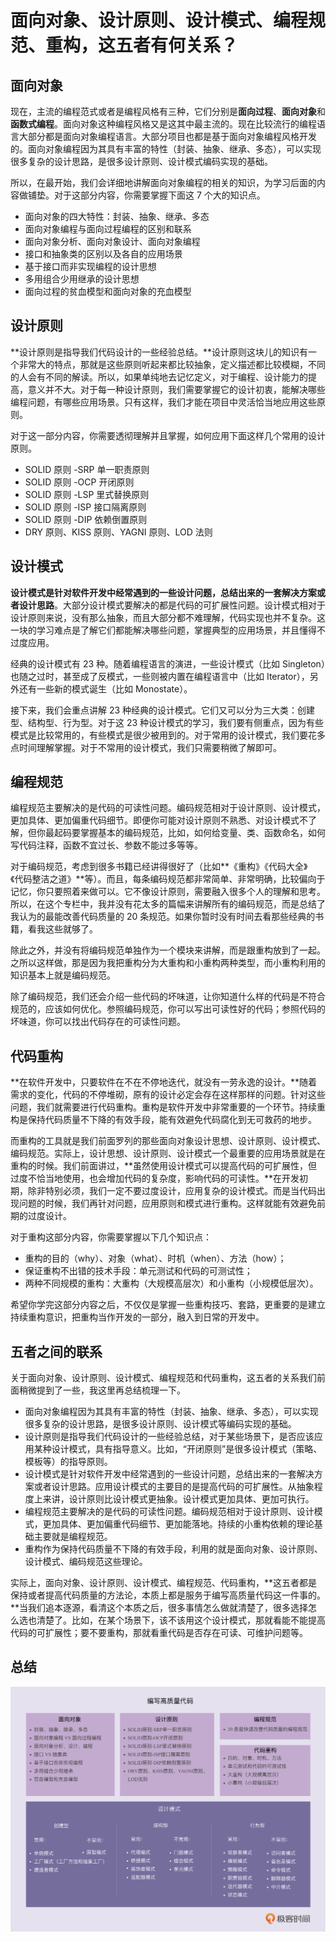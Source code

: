 # 面向对象、设计原则、设计模式、编程规范、重构，这五者有何关系？

## 面向对象

现在，主流的编程范式或者是编程风格有三种，它们分别是**面向过程**、**面向对象**和**函数式编程**。面向对象这种编程风格又是这其中最主流的。现在比较流行的编程语言大部分都是面向对象编程语言。大部分项目也都是基于面向对象编程风格开发的。面向对象编程因为其具有丰富的特性（封装、抽象、继承、多态），可以实现很多复杂的设计思路，是很多设计原则、设计模式编码实现的基础。

所以，在最开始，我们会详细地讲解面向对象编程的相关的知识，为学习后面的内容做铺垫。对于这部分内容，你需要掌握下面这 7 个大的知识点。

* 面向对象的四大特性：封装、抽象、继承、多态
* 面向对象编程与面向过程编程的区别和联系
* 面向对象分析、面向对象设计、面向对象编程
* 接口和抽象类的区别以及各自的应用场景
* 基于接口而非实现编程的设计思想
* 多用组合少用继承的设计思想
* 面向过程的贫血模型和面向对象的充血模型

## 设计原则

**设计原则是指导我们代码设计的一些经验总结。**设计原则这块儿的知识有一个非常大的特点，那就是这些原则听起来都比较抽象，定义描述都比较模糊，不同的人会有不同的解读。所以，如果单纯地去记忆定义，对于编程、设计能力的提高，意义并不大。对于每一种设计原则，我们需要掌握它的设计初衷，能解决哪些编程问题，有哪些应用场景。只有这样，我们才能在项目中灵活恰当地应用这些原则。

对于这一部分内容，你需要透彻理解并且掌握，如何应用下面这样几个常用的设计原则。

* SOLID 原则 -SRP 单一职责原则
* SOLID 原则 -OCP 开闭原则
* SOLID 原则 -LSP 里式替换原则
* SOLID 原则 -ISP 接口隔离原则
* SOLID 原则 -DIP 依赖倒置原则
* DRY 原则、KISS 原则、YAGNI 原则、LOD 法则

## 设计模式

**设计模式是针对软件开发中经常遇到的一些设计问题，总结出来的一套解决方案或者设计思路**。大部分设计模式要解决的都是代码的可扩展性问题。设计模式相对于设计原则来说，没有那么抽象，而且大部分都不难理解，代码实现也并不复杂。这一块的学习难点是了解它们都能解决哪些问题，掌握典型的应用场景，并且懂得不过度应用。

经典的设计模式有 23 种。随着编程语言的演进，一些设计模式（比如 Singleton）也随之过时，甚至成了反模式，一些则被内置在编程语言中（比如 Iterator），另外还有一些新的模式诞生（比如 Monostate）。

接下来，我们会重点讲解 23 种经典的设计模式。它们又可以分为三大类：创建型、结构型、行为型。对于这 23 种设计模式的学习，我们要有侧重点，因为有些模式是比较常用的，有些模式是很少被用到的。对于常用的设计模式，我们要花多点时间理解掌握。对于不常用的设计模式，我们只需要稍微了解即可。

## 编程规范

编程规范主要解决的是代码的可读性问题。编码规范相对于设计原则、设计模式，更加具体、更加偏重代码细节。即便你可能对设计原则不熟悉、对设计模式不了解，但你最起码要掌握基本的编码规范，比如，如何给变量、类、函数命名，如何写代码注释，函数不宜过长、参数不能过多等等。

对于编码规范，考虑到很多书籍已经讲得很好了（比如**《重构》《代码大全》《代码整洁之道》**等）。而且，每条编码规范都非常简单、非常明确，比较偏向于记忆，你只要照着来做可以。它不像设计原则，需要融入很多个人的理解和思考。所以，在这个专栏中，我并没有花太多的篇幅来讲解所有的编码规范，而是总结了我认为的最能改善代码质量的 20 条规范。如果你暂时没有时间去看那些经典的书籍，看我这些就够了。

除此之外，并没有将编码规范单独作为一个模块来讲解，而是跟重构放到了一起。之所以这样做，那是因为我把重构分为大重构和小重构两种类型，而小重构利用的知识基本上就是编码规范。

除了编码规范，我们还会介绍一些代码的坏味道，让你知道什么样的代码是不符合规范的，应该如何优化。参照编码规范，你可以写出可读性好的代码；参照代码的坏味道，你可以找出代码存在的可读性问题。

## 代码重构

**在软件开发中，只要软件在不在不停地迭代，就没有一劳永逸的设计。**随着需求的变化，代码的不停堆砌，原有的设计必定会存在这样那样的问题。针对这些问题，我们就需要进行代码重构。重构是软件开发中非常重要的一个环节。持续重构是保持代码质量不下降的有效手段，能有效避免代码腐化到无可救药的地步。

而重构的工具就是我们前面罗列的那些面向对象设计思想、设计原则、设计模式、编码规范。实际上，设计思想、设计原则、设计模式一个最重要的应用场景就是在重构的时候。我们前面讲过，**虽然使用设计模式可以提高代码的可扩展性，但过度不恰当地使用，也会增加代码的复杂度，影响代码的可读性。**在开发初期，除非特别必须，我们一定不要过度设计，应用复杂的设计模式。而是当代码出现问题的时候，我们再针对问题，应用原则和模式进行重构。这样就能有效避免前期的过度设计。

对于重构这部分内容，你需要掌握以下几个知识点：

* 重构的目的（why）、对象（what）、时机（when）、方法（how）；
* 保证重构不出错的技术手段：单元测试和代码的可测试性；
* 两种不同规模的重构：大重构（大规模高层次）和小重构（小规模低层次）。

希望你学完这部分内容之后，不仅仅是掌握一些重构技巧、套路，更重要的是建立持续重构意识，把重构当作开发的一部分，融入到日常的开发中。

## 五者之间的联系

关于面向对象、设计原则、设计模式、编程规范和代码重构，这五者的关系我们前面稍微提到了一些，我这里再总结梳理一下。

* 面向对象编程因为其具有丰富的特性（封装、抽象、继承、多态），可以实现很多复杂的设计思路，是很多设计原则、设计模式等编码实现的基础。
* 设计原则是指导我们代码设计的一些经验总结，对于某些场景下，是否应该应用某种设计模式，具有指导意义。比如，“开闭原则”是很多设计模式（策略、模板等）的指导原则。
* 设计模式是针对软件开发中经常遇到的一些设计问题，总结出来的一套解决方案或者设计思路。应用设计模式的主要目的是提高代码的可扩展性。从抽象程度上来讲，设计原则比设计模式更抽象。设计模式更加具体、更加可执行。
* 编程规范主要解决的是代码的可读性问题。编码规范相对于设计原则、设计模式，更加具体、更加偏重代码细节、更加能落地。持续的小重构依赖的理论基础主要就是编程规范。
* 重构作为保持代码质量不下降的有效手段，利用的就是面向对象、设计原则、设计模式、编码规范这些理论。

实际上，面向对象、设计原则、设计模式、编程规范、代码重构，**这五者都是保持或者提高代码质量的方法论，本质上都是服务于编写高质量代码这一件事的。**当我们追本逐源，看清这个本质之后，很多事情怎么做就清楚了，很多选择怎么选也清楚了。比如，在某个场景下，该不该用这个设计模式，那就看能不能提高代码的可扩展性；要不要重构，那就看重代码是否存在可读、可维护问题等。

## 总结

![](.gitbook/assets/image%20%282%29.png)

